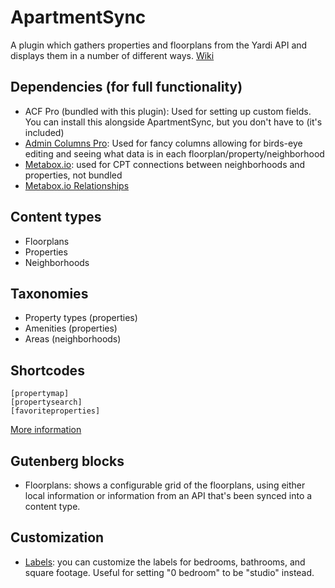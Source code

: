 # ApartmentSync
A plugin which gathers properties and floorplans from the Yardi API and displays them in a number of different ways.
[Wiki](https://github.com/jonschr/apartment-sync/wiki)

## Dependencies (for full functionality)
- ACF Pro (bundled with this plugin): Used for setting up custom fields. You can install this alongside ApartmentSync, but you don't have to (it's included)
- [Admin Columns Pro](https://www.admincolumns.com/): Used for fancy columns allowing for birds-eye editing and seeing what data is in each floorplan/property/neighborhood
- [Metabox.io](https://wordpress.org/plugins/meta-box/): used for CPT connections between neighborhoods and properties, not bundled
- [Metabox.io Relationships](https://docs.metabox.io/extensions/mb-relationships/)

## Content types
- Floorplans
- Properties
- Neighborhoods

## Taxonomies
- Property types (properties)
- Amenities (properties)
- Areas (neighborhoods)

## Shortcodes
```
[propertymap]
[propertysearch]
[favoriteproperties]
```
[More information](https://github.com/jonschr/apartment-sync/wiki/Included-shortcodes)

## Gutenberg blocks
- Floorplans: shows a configurable grid of the floorplans, using either local information or information from an API that's been synced into a content type.

## Customization
- [Labels](https://github.com/jonschr/apartment-sync/wiki/Customizing-labels-for-beds,-baths,-and-square-feet): you can customize the labels for bedrooms, bathrooms, and square footage. Useful for setting "0 bedroom" to be "studio" instead.
